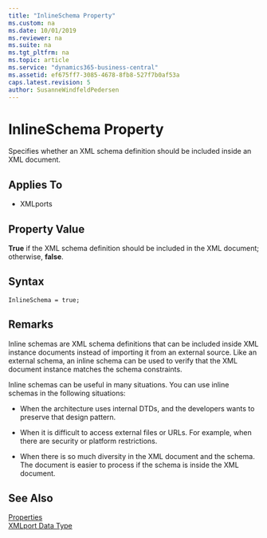 ```yaml
---
title: "InlineSchema Property"
ms.custom: na
ms.date: 10/01/2019
ms.reviewer: na
ms.suite: na
ms.tgt_pltfrm: na
ms.topic: article
ms.service: "dynamics365-business-central"
ms.assetid: ef675ff7-3085-4678-8fb8-527f7b0af53a
caps.latest.revision: 5
author: SusanneWindfeldPedersen
---
```


 

# InlineSchema Property
Specifies whether an XML schema definition should be included inside an XML document.  

## Applies To  
  
-   XMLports  
  
## Property Value  
 **True** if the XML schema definition should be included in the XML document; otherwise, **false**.  

## Syntax
```
InlineSchema = true;
```
 
## Remarks  
 Inline schemas are XML schema definitions that can be included inside XML instance documents instead of importing it from an external source. Like an external schema, an inline schema can be used to verify that the XML document instance matches the schema constraints.  
  
 Inline schemas can be useful in many situations. You can use inline schemas in the following situations:  
  
-   When the architecture uses internal DTDs, and the developers wants to preserve that design pattern.  
  
-   When it is difficult to access external files or URLs. For example, when there are security or platform restrictions.  
  
-   When there is so much diversity in the XML document and the schema. The document is easier to process if the schema is inside the XML document.  
  
## See Also  
 [Properties](devenv-properties.md)   
 [XMLport Data Type](../datatypes/devenv-xmlport-data-type.md)